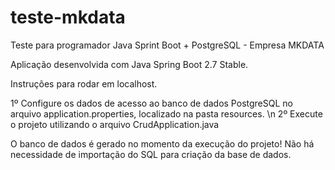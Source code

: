 # teste-mkdata
Teste para programador Java Sprint Boot + PostgreSQL - Empresa MKDATA


Aplicação desenvolvida com Java Spring Boot 2.7 Stable.

Instruções para rodar em localhost.

1º Configure os dados de acesso ao banco de dados PostgreSQL no arquivo application.properties, localizado na pasta resources. \n
2º Execute o projeto utilizando o arquivo CrudApplication.java

O banco de dados é gerado no momento da execução do projeto! 
Não há necessidade de importação do SQL para criação da base de dados. 
